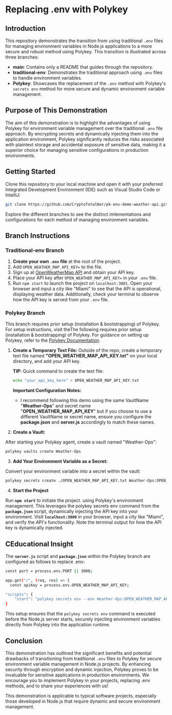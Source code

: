 # Replacing .env with Polykey

## Introduction

This repository demonstrates the transition from using traditional `.env` files for managing environment variables in Node.js applications to a more secure and robust method using Polykey. This transition is illustrated across three branches:

- **main**: Contains only a README that guides through the repository.
- **traditional-env**: Demonstrates the traditional approach using `.env` files to handle environment variables.
- **Polykey**: Showcases the replacement of the `.env` method with Polykey's `secrets env` method for more secure and dynamic environment variable management.

## Purpose of This Demonstration

The aim of this demonstration is to highlight the advantages of using Polykey for environment variable management over the traditional `.env` file approach. By encrypting secrets and dynamically injecting them into the application environment, Polykey significantly reduces the risks associated with plaintext storage and accidental exposure of sensitive data, making it a superior choice for managing sensitive configurations in production environments.

## Getting Started

Clone this repository to your local machine and open it with your preferred Integrated Development Environment (IDE) such as Visual Studio Code or IntelliJ:

```bash
git clone https://github.com/CryptoTotalWar/pk-env-demo-weather-api.git
```

Explore the different branches to see the distinct imlementations and configurations for each method of managing environment variables.

## Branch Instructions

### Traditional-env Branch

1. **Create your own `.env` file** at the root of the project.
2. Add `OPEN_WEATHER_MAP_API_KEY=` to the file.
3. Sign up at [OpenWeatherMap API](https://openweathermap.org/api) and obtain your API key.
4. Place your API key after `OPEN_WEATHER_MAP_API_KEY=` in your `.env` file.
5. Run `npm start` to launch the project on `localhost:3001`. Open your browser and input a city like "Miami" to see that the API is operational, displaying weather data. Additionally, check your terminal to observe how the API key is served from your `.env` file.

### Polykey Branch

This branch requires prior setup (installation & bootstrapping) of Polykey. For setup instructions, visit theThe following requires prior setup (installation & bootstrapping) of Polykey. For guidance on setting up Polykey, refer to the [Polykey Documentation](https://polykey.com/docs/tutorials/polykey-cli/).

1. **Create a Temporary Text File:**
   Outside of the repo, create a temporary text file named **"OPEN_WEATHER_MAP_API_KEY.txt"** on your local directory, and add your API key.

   **TIP:** Quick command to create the text file:

   ```bash
   echo "your_api_key_here" > OPEN_WEATHER_MAP_API_KEY.txt
   ```

   **Important Configuration Notes:**

   - I recommend following this demo using the same VaultName "**Weather-Ops**" and secret name "**OPEN_WEATHER_MAP_API_KEY**" but if you choose to use a different VaultName or secret name, ensure you configure the **package.json** and **server.js** accordingly to match these names.

2. **Create a Vault:**

After starting your Polykey agent, create a vault named "Weather-Ops":

```bash
polykey vaults create Weather-Ops
```

3. **Add Your Environment Variable as a Secret:**

Convert your environment variable into a secret within the vault:

```bash
polykey secrets create ./OPEN_WEATHER_MAP_API_KEY.txt Weather-Ops:OPEN_WEATHER_MAP_API_KEY
```

4. **Start the Project**

Run **`npm start`** to initiate the project. using Polykey's environment management. This leverages the polykey secrets env command from the **`package.json`** script, dynamically injecting the API key into your environment. Visit **`localhost:3000`** in your browser, input a city like "Miami", and verify the API's functionality. Note the terminal output for how the API key is dynamically injected.

## CEducational Insight

The **`server.js`** script and **`package.json`** within the Polykey branch are configured as follows to replace .env:

```bash
const port = process.env.PORT || 3000;

app.get("/", (req, res) => {
  const apiKey = process.env.OPEN_WEATHER_MAP_API_KEY;
```

```bash
"scripts": {
    "start": "polykey secrets env --env Weather-Ops:OPEN_WEATHER_MAP_API_KEY -- node server.js",
}
```

This setup ensures that the `polykey secrets env` command is executed before the Node.js server starts, securely injecting environment variables directly from Polykey into the application runtime.

## Conclusion

This demonstration has outlined the significant benefits and potential drawbacks of transitioning from traditional `.env` files to Polykey for secure environment variable management in Node.js projects. By enhancing security through encryption and dynamic injection, Polykey proves to be invaluable for sensitive applications in production environments. We encourage you to implement Polykey in your projects, replacing .env methods, and to share your experiences with us!

This demonstration is applicable to typical software projects, especially those developed in Node.js that require dynamic and secure environment management.

